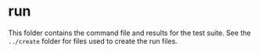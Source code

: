 # run

This folder contains the command file and results for the test suite.
See the `../create` folder for files used to create the run files.
